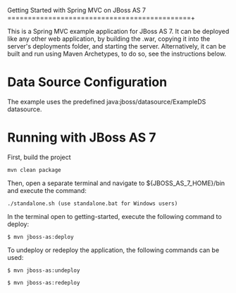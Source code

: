 Getting Started with Spring MVC on JBoss AS 7
=============================================+

This is a Spring MVC example application for JBoss AS 7.  It can be deployed like any other web application, by building the .war, copying it into the server's deployments folder, and starting the server.
Alternatively, it can be built and run using Maven Archetypes, to do so,
see the instructions below.

Data Source Configuration
======================================

The example uses the predefined java:jboss/datasource/ExampleDS datasource.

Running with JBoss AS 7
========================

First, build the project

    mvn clean package
	
Then, open a separate terminal and navigate to ${JBOSS_AS_7_HOME}/bin and execute the command:

	./standalone.sh (use standalone.bat for Windows users)
	
In the terminal open to getting-started, execute the following command to deploy:

	$ mvn jboss-as:deploy
	
To undeploy or redeploy the application, the following commands can be used:
	
	$ mvn jboss-as:undeploy
	
	$ mvn jboss-as:redeploy
	 